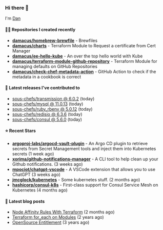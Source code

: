 

### Hi there 👋

I'm [Dan](https://medium.com/@dan.m.webb)

#### 👨‍💻 Repositories I created recently
- **[damacus/homebrew-brewfile](https://github.com/damacus/homebrew-brewfile)** - Brewfiles
- **[damacus/charts](https://github.com/damacus/charts)** - Terraform Module to Request a certificate from Cert Manager
- **[damacus/ee-hello-kube](https://github.com/damacus/ee-hello-kube)** - An over the top hello world with Kube
- **[damacus/terraform-module-github-repository](https://github.com/damacus/terraform-module-github-repository)** - Terraform Module for managing defaults on GitHub Repositories
- **[damacus/check-chef-metadata-action](https://github.com/damacus/check-chef-metadata-action)** - GitHub Action to check if the metadata in a cookbook is correct

#### 🚀 Latest releases I've contributed to


- [sous-chefs/transmission @ 6.0.2](https://github.com/sous-chefs/transmission/releases/tag/6.0.2) (today)
- [sous-chefs/mysql @ 11.0.13](https://github.com/sous-chefs/mysql/releases/tag/11.0.13) (today)
- [sous-chefs/ruby_rbenv @ 5.0.12](https://github.com/sous-chefs/ruby_rbenv/releases/tag/5.0.12) (today)
- [sous-chefs/redisio @ 6.3.6](https://github.com/sous-chefs/redisio/releases/tag/6.3.6) (today)
- [sous-chefs/consul @ 5.6.0](https://github.com/sous-chefs/consul/releases/tag/5.6.0) (today)

#### ⭐ Recent Stars


- **[argoproj-labs/argocd-vault-plugin](https://github.com/argoproj-labs/argocd-vault-plugin)** - An Argo CD plugin to retrieve secrets from Secret Management tools and inject them into Kubernetes secrets (1 week ago)
- **[xorima/github-notifications-manager](https://github.com/xorima/github-notifications-manager)** - A CLI tool to help clean up your Github notifications. (3 weeks ago)
- **[mpociot/chatgpt-vscode](https://github.com/mpociot/chatgpt-vscode)** - A VSCode extension that allows you to use ChatGPT (3 weeks ago)
- **[jmcglock/kubernetes](https://github.com/jmcglock/kubernetes)** - Some kubernetes stuff. (2 months ago)
- **[hashicorp/consul-k8s](https://github.com/hashicorp/consul-k8s)** - First-class support for Consul Service Mesh on Kubernetes (4 months ago)

#### 📄 Latest blog posts
- [Node Affinity Rules With Terraform](https://awstip.com/node-affinity-rules-with-terraform-a0766e0bb1da?source=rss-bbba9c670f6e------2) (2 months ago)
- [Terraform for_each on Modules](https://medium.com/@dan.m.webb/terraform-for-each-on-modules-bcf17c97e9ff?source=rss-bbba9c670f6e------2) (2 years ago)
- [OpenSource Entitlement](https://medium.com/@dan.m.webb/opensource-entitlement-f4584a035063?source=rss-bbba9c670f6e------2) (3 years ago)
